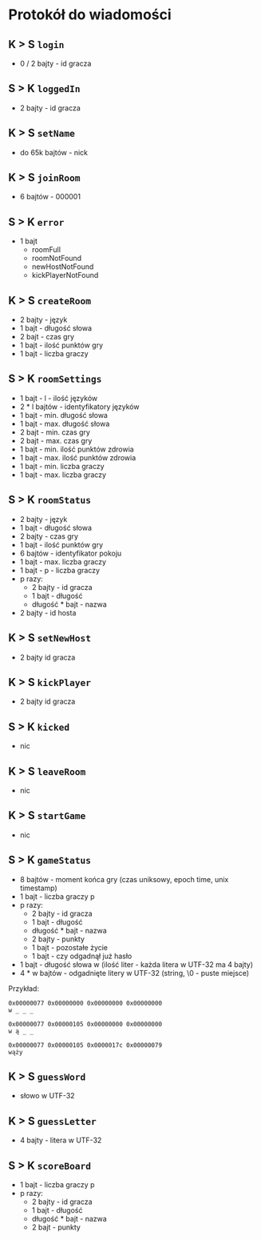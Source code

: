 # Protokół do wiadomości

## K > S `login`
- 0 / 2 bajty - id gracza

## S > K `loggedIn`
- 2 bajty - id gracza

## K > S `setName` 
- do 65k bajtów - nick

## K > S `joinRoom`
- 6 bajtów - 000001

## S > K `error`
- 1 bajt
    - roomFull
    - roomNotFound
    - newHostNotFound
    - kickPlayerNotFound

## K > S `createRoom`
- 2 bajty - język
- 1 bajt - długość słowa
- 2 bajt - czas gry
- 1 bajt - ilość punktów gry
- 1 bajt - liczba graczy

## S > K `roomSettings`
- 1 bajt - l - ilość języków
- 2 * l bajtów - identyfikatory języków
- 1 bajt - min. długość słowa
- 1 bajt - max. długość słowa
- 2 bajt - min. czas gry
- 2 bajt - max. czas gry
- 1 bajt - min. ilość punktów zdrowia
- 1 bajt - max. ilość punktów zdrowia
- 1 bajt - min. liczba graczy
- 1 bajt - max. liczba graczy

## S > K `roomStatus`
- 2 bajty - język
- 1 bajt - długość słowa
- 2 bajty - czas gry
- 1 bajt - ilość punktów gry
- 6 bajtów - identyfikator pokoju
- 1 bajt - max. liczba graczy
- 1 bajt - p - liczba graczy
- p razy:
    - 2 bajty - id gracza
    - 1 bajt - długość
    - długość * bajt - nazwa 
- 2 bajty - id hosta

## K > S `setNewHost`
- 2 bajty id gracza

## K > S `kickPlayer`
- 2 bajty id gracza

## S > K `kicked`
- nic

## K > S `leaveRoom`
- nic

## K > S `startGame`
- nic

## S > K `gameStatus`
- 8 bajtów - moment końca gry (czas uniksowy, epoch time, unix timestamp)
- 1 bajt - liczba graczy p
- p razy:
    - 2 bajty - id gracza
    - 1 bajt - długość
    - długość * bajt - nazwa 
    - 2 bajty - punkty
    - 1 bajt - pozostałe życie
    - 1 bajt - czy odgadnął już hasło
- 1 bajt - długość słowa w (ilość liter - każda litera w UTF-32 ma 4 bajty)
- 4 * w bajtów - odgadnięte litery w UTF-32 (string, \0 - puste miejsce)

Przykład:
```
0x00000077 0x00000000 0x00000000 0x00000000
w _ _ _

0x00000077 0x00000105 0x00000000 0x00000000
w ą _ _

0x00000077 0x00000105 0x0000017c 0x00000079
wąży
```

## K > S `guessWord`
- słowo w UTF-32

## K > S `guessLetter`
- 4 bajty - litera w UTF-32

## S > K `scoreBoard`
- 1 bajt - liczba graczy p
- p razy:
    - 2 bajty - id gracza
    - 1 bajt - długość
    - długość * bajt - nazwa 
    - 2 bajt - punkty

